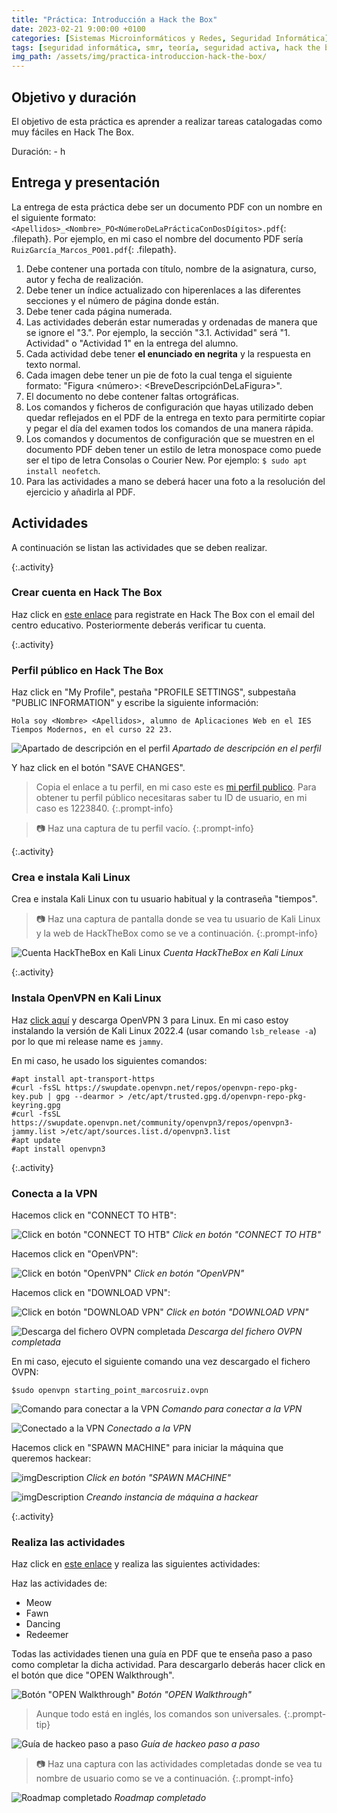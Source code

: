 ```yaml
---
title: "Práctica: Introducción a Hack the Box"
date: 2023-02-21 9:00:00 +0100
categories: [Sistemas Microinformáticos y Redes, Seguridad Informática]
tags: [seguridad informática, smr, teoría, seguridad activa, hack the box]
img_path: /assets/img/practica-introduccion-hack-the-box/
---
```


## Objetivo y duración

El objetivo de esta práctica es aprender a realizar tareas catalogadas como muy fáciles en Hack The Box.

Duración: - h

## Entrega y presentación

La entrega de esta práctica debe ser un documento PDF con un nombre en el siguiente formato: `<Apellidos>_<Nombre>_PO<NúmeroDeLaPrácticaConDosDígitos>.pdf`{: .filepath}. Por ejemplo, en mi caso el nombre del documento PDF sería `RuizGarcía_Marcos_PO01.pdf`{: .filepath}.

1. Debe contener una portada con título, nombre de la asignatura, curso, autor y fecha de realización.
2. Debe tener un índice actualizado con hiperenlaces a las diferentes secciones y el número de página donde están.
3. Debe tener cada página numerada.
4. Las actividades deberán estar numeradas y ordenadas de manera que se ignore el "3.". Por ejemplo, la sección "3.1. Actividad" será "1. Actividad" o "Actividad 1" en la entrega del alumno.
5. Cada actividad debe tener **el enunciado en negrita** y la respuesta en texto normal.
6. Cada imagen debe tener un pie de foto la cual tenga el siguiente formato: "Figura \<número\>: \<BreveDescripciónDeLaFigura\>".
7. El documento no debe contener faltas ortográficas.
8. Los comandos y ficheros de configuración que hayas utilizado deben quedar reflejados en el PDF de la entrega en texto para permitirte copiar y pegar el día del examen todos los comandos de una manera rápida.
9. Los comandos y documentos de configuración que se muestren en el documento PDF deben tener un estilo de letra monospace como puede ser el tipo de letra Consolas o Courier New. Por ejemplo: `$ sudo apt install neofetch`.
10. Para las actividades a mano se deberá hacer una foto a la resolución del ejercicio y añadirla al PDF.

## Actividades

A continuación se listan las actividades que se deben realizar.

{:.activity}
### Crear cuenta en Hack The Box

Haz click en [este enlace](https://academy.hackthebox.com/register) para registrate en Hack The Box con el email del centro educativo. Posteriormente deberás verificar tu cuenta.

{:.activity}
### Perfil público en Hack The Box

Haz click en "My Profile", pestaña "PROFILE SETTINGS", subpestaña "PUBLIC INFORMATION" y escribe la siguiente información:

```plaintext
Hola soy <Nombre> <Apellidos>, alumno de Aplicaciones Web en el IES Tiempos Modernos, en el curso 22 23.
```

![Apartado de descripción en el perfil](descripcionPerfil.png)
_Apartado de descripción en el perfil_


Y haz click en el botón "SAVE CHANGES".

> Copia el enlace a tu perfil, en mi caso este es [mi perfil publico](https://app.hackthebox.com/users/1223840). Para obtener tu perfil público necesitaras saber tu ID de usuario, en mi caso es 1223840.
{:.prompt-info}

> 📷 Haz una captura de tu perfil vacío.
{:.prompt-info}

{:.activity}
### Crea e instala Kali Linux

Crea e instala Kali Linux con tu usuario habitual y la contraseña "tiempos".

> 📷 Haz una captura de pantalla donde se vea tu usuario de Kali Linux y la web de HackTheBox como se ve a continuación.
{:.prompt-info}

![Cuenta HackTheBox en Kali Linux](01.png)
_Cuenta HackTheBox en Kali Linux_


{:.activity}
### Instala OpenVPN en Kali Linux

Haz [click aquí](https://openvpn.net/openvpn-client-for-linux/) y descarga OpenVPN 3 para Linux. En mi caso estoy instalando la versión de Kali Linux 2022.4 (usar comando `lsb_release -a`) por lo que mi release name es `jammy`.

En mi caso, he usado los siguientes comandos:

```console
#apt install apt-transport-https
#curl -fsSL https://swupdate.openvpn.net/repos/openvpn-repo-pkg-key.pub | gpg --dearmor > /etc/apt/trusted.gpg.d/openvpn-repo-pkg-keyring.gpg
#curl -fsSL https://swupdate.openvpn.net/community/openvpn3/repos/openvpn3-jammy.list >/etc/apt/sources.list.d/openvpn3.list
#apt update
#apt install openvpn3
```

{:.activity}
### Conecta a la VPN

Hacemos click en "CONNECT TO HTB":

![Click en botón "CONNECT TO HTB"](02.png)
_Click en botón "CONNECT TO HTB"_

Hacemos click en "OpenVPN":

![Click en botón "OpenVPN"](03.png)
_Click en botón "OpenVPN"_

Hacemos click en "DOWNLOAD VPN":

![Click en botón "DOWNLOAD VPN"](04.png)
_Click en botón "DOWNLOAD VPN"_

![Descarga del fichero OVPN completada](05.png)
_Descarga del fichero OVPN completada_

En mi caso, ejecuto el siguiente comando una vez descargado el fichero OVPN:

```console
$sudo openvpn starting_point_marcosruiz.ovpn
```

![Comando para conectar a la VPN](07.png)
_Comando para conectar a la VPN_

![Conectado a la VPN](08.png)
_Conectado a la VPN_

Hacemos click en "SPAWN MACHINE" para iniciar la máquina que queremos hackear:

![imgDescription](09.png)
_Click en botón "SPAWN MACHINE"_

![imgDescription](10.png)
_Creando instancia de máquina a hackear_

{:.activity}
### Realiza las actividades

Haz click en [este enlace](https://app.hackthebox.com/starting-point) y realiza las siguientes actividades:

Haz las actividades de:

- Meow
- Fawn
- Dancing
- Redeemer

Todas las actividades tienen una guía en PDF que te enseña paso a paso como completar la dicha actividad. Para descargarlo deberás hacer click en el botón que dice "OPEN Walkthrough".

![Botón "OPEN Walkthrough"](11.png)
_Botón "OPEN Walkthrough"_

> Aunque todo está en inglés, los comandos son universales.
{:.prompt-tip}

![Guía de hackeo paso a paso](12.png)
_Guía de hackeo paso a paso_

> 📷 Haz una captura con las actividades completadas donde se vea tu nombre de usuario como se ve a continuación.
{:.prompt-info}

![Roadmap completado](roadmapHtb.png)
_Roadmap completado_


